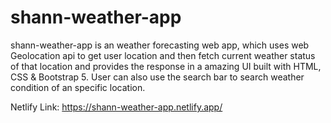 # shann-weather-app
shann-weather-app is an weather forecasting web app, which uses web Geolocation api to get user location and then fetch current weather status of that location and provides the response in a amazing UI built with HTML, CSS & Bootstrap 5. User can also use the search bar to search weather condition of an specific location.

Netlify Link: https://shann-weather-app.netlify.app/

